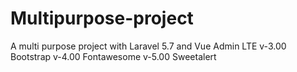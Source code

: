 # Multipurpose-project
A multi purpose project with Laravel 5.7 and Vue
Admin LTE v-3.00
Bootstrap v-4.00
Fontawesome v-5.00
Sweetalert
